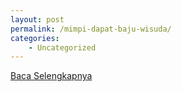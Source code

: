 ```yaml
---
layout: post
permalink: /mimpi-dapat-baju-wisuda/
categories:
    - Uncategorized
---
```


[Baca Selengkapnya](/09)
